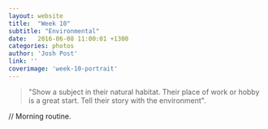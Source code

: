 ```yaml
---
layout: website
title:  "Week 10"
subtitle: "Environmental"
date:   2016-06-08 11:00:01 +1300
categories: photos
author: 'Josh Post'
link: ''
coverimage: 'week-10-portrait'
---
```


> "Show a subject in their natural habitat. Their place of work or hobby is a great start. Tell their story with the environment".

// Morning routine. 
